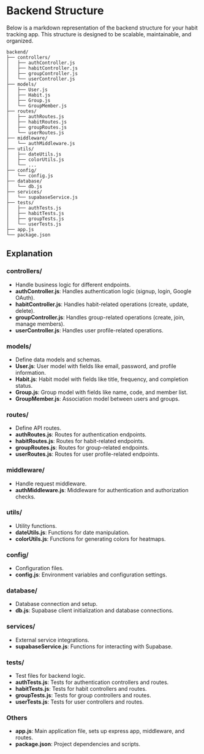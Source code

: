 
# Backend Structure

Below is a markdown representation of the backend structure for your habit tracking app. This structure is designed to be scalable, maintainable, and organized.

```
backend/
├── controllers/
│   ├── authController.js
│   ├── habitController.js
│   ├── groupController.js
│   └── userController.js
├── models/
│   ├── User.js
│   ├── Habit.js
│   ├── Group.js
│   └── GroupMember.js
├── routes/
│   ├── authRoutes.js
│   ├── habitRoutes.js
│   ├── groupRoutes.js
│   └── userRoutes.js
├── middleware/
│   └── authMiddleware.js
├── utils/
│   ├── dateUtils.js
│   ├── colorUtils.js
│   └── ...
├── config/
│   └── config.js
├── database/
│   └── db.js
├── services/
│   └── supabaseService.js
├── tests/
│   ├── authTests.js
│   ├── habitTests.js
│   ├── groupTests.js
│   └── userTests.js
├── app.js
└── package.json
```

## Explanation

### controllers/
- Handle business logic for different endpoints.
- **authController.js**: Handles authentication logic (signup, login, Google OAuth).
- **habitController.js**: Handles habit-related operations (create, update, delete).
- **groupController.js**: Handles group-related operations (create, join, manage members).
- **userController.js**: Handles user profile-related operations.

### models/
- Define data models and schemas.
- **User.js**: User model with fields like email, password, and profile information.
- **Habit.js**: Habit model with fields like title, frequency, and completion status.
- **Group.js**: Group model with fields like name, code, and member list.
- **GroupMember.js**: Association model between users and groups.

### routes/
- Define API routes.
- **authRoutes.js**: Routes for authentication endpoints.
- **habitRoutes.js**: Routes for habit-related endpoints.
- **groupRoutes.js**: Routes for group-related endpoints.
- **userRoutes.js**: Routes for user profile-related endpoints.

### middleware/
- Handle request middleware.
- **authMiddleware.js**: Middleware for authentication and authorization checks.

### utils/
- Utility functions.
- **dateUtils.js**: Functions for date manipulation.
- **colorUtils.js**: Functions for generating colors for heatmaps.

### config/
- Configuration files.
- **config.js**: Environment variables and configuration settings.

### database/
- Database connection and setup.
- **db.js**: Supabase client initialization and database connections.

### services/
- External service integrations.
- **supabaseService.js**: Functions for interacting with Supabase.

### tests/
- Test files for backend logic.
- **authTests.js**: Tests for authentication controllers and routes.
- **habitTests.js**: Tests for habit controllers and routes.
- **groupTests.js**: Tests for group controllers and routes.
- **userTests.js**: Tests for user controllers and routes.

### Others
- **app.js**: Main application file, sets up express app, middleware, and routes.
- **package.json**: Project dependencies and scripts.
